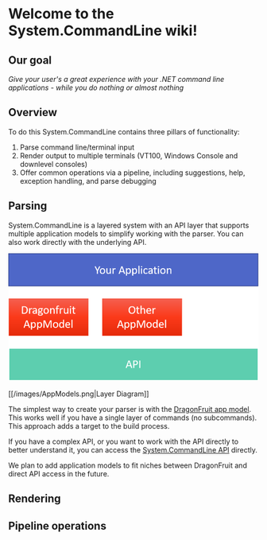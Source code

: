 # Welcome to the System.CommandLine wiki!

## Our goal

_Give your user's a great experience with your .NET command line applications - while you do nothing or almost nothing_

## Overview

To do this System.CommandLine contains three pillars of functionality: 

1. Parse command line/terminal input
2. Render output to multiple terminals (VT100, Windows Console and downlevel consoles)
3. Offer common operations via a pipeline, including suggestions, help, exception handling, and parse debugging

## Parsing

System.CommandLine is a layered system with an API layer that supports multiple application models to simplify working with the parser. You can also work directly with the underlying API. 

![App Models Diagram](/images/AppModels.png)


[[/images/AppModels.png|Layer Diagram]]

The simplest way to create your parser is with the [DragonFruit app model](DragonFruit). This works well if you have a single layer of commands (no subcommands). This approach adds a target to the build process. 

If you have a complex API, or you want to work with the API directly to better understand it, you can access the [System.CommandLine API](Using-The-API) directly. 

We plan to add application models to fit niches between DragonFruit and direct API access in the future.

## Rendering

## Pipeline operations
